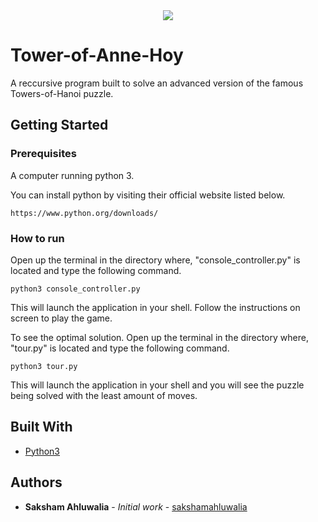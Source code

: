 <div align="center">
  <img src ="https://camo.githubusercontent.com/8791e7edd653488024ac18a0bacacc383cc07b48/687474703a2f2f73332e616d617a6f6e6177732e636f6d2f7a68656e676c61622d6d656469612f77702d636f6e74656e742f75706c6f6164732f323031352f30382f30343136343234362f552d6f662d542d4c6f676f2d426c75652d486f72697a2e706e67" />
</div>

# Tower-of-Anne-Hoy
A reccursive program built to solve an advanced version of the famous Towers-of-Hanoi puzzle. 

## Getting Started

### Prerequisites

A computer running python 3.

You can install python by visiting their official website listed below. 

```
https://www.python.org/downloads/
```

### How to run

Open up the terminal in the directory where, "console_controller.py" is located and type the following command.
```
python3 console_controller.py
```
This will launch the application in your shell. 
Follow the instructions on screen to play the game.

To see the optimal solution.
Open up the terminal in the directory where, "tour.py" is located and type the following command.
```
python3 tour.py
```
This will launch the application in your shell and you will see the puzzle being solved with the least amount of moves.

## Built With

* [Python3](https://www.python.org/download/releases/3.0/)

## Authors

* **Saksham Ahluwalia** - *Initial work* - [sakshamahluwalia](https://github.com/sakshamahluwalia)
